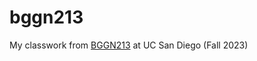 # bggn213
My classwork from [BGGN213](https://bioboot.github.io/bggn213_F23/) at UC San Diego (Fall 2023)
